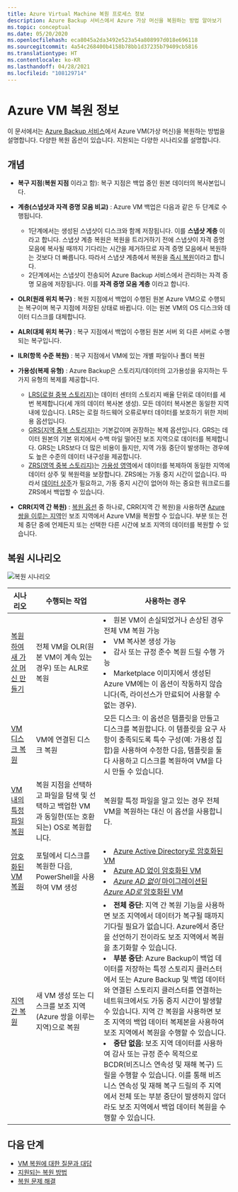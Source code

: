 ```yaml
---
title: Azure Virtual Machine 복원 프로세스 정보
description: Azure Backup 서비스에서 Azure 가상 머신을 복원하는 방법 알아보기
ms.topic: conceptual
ms.date: 05/20/2020
ms.openlocfilehash: eca8045a2da3492e523a54a808997d018e696118
ms.sourcegitcommit: 4a54c268400b4158b78bb1d37235b79409cb5816
ms.translationtype: HT
ms.contentlocale: ko-KR
ms.lasthandoff: 04/28/2021
ms.locfileid: "108129714"
---
```

# <a name="about-azure-vm-restore"></a>Azure VM 복원 정보

이 문서에서는 [Azure Backup 서비스](./backup-overview.md)에서 Azure VM(가상 머신)을 복원하는 방법을 설명합니다. 다양한 복원 옵션이 있습니다. 지원되는 다양한 시나리오를 설명합니다.

## <a name="concepts"></a>개념

- **복구 지점**(**복원 지점** 이라고 함): 복구 지점은 백업 중인 원본 데이터의 복사본입니다.

- **계층(스냅샷과 자격 증명 모음 비교)** : Azure VM 백업은 다음과 같은 두 단계로 수행됩니다.

  - 1단계에서는 생성된 스냅샷이 디스크와 함께 저장됩니다. 이를 **스냅샷 계층** 이라고 합니다. 스냅샷 계층 복원은 복원을 트리거하기 전에 스냅샷이 자격 증명 모음에 복사될 때까지 기다리는 시간을 제거하므로 자격 증명 모음에서 복원하는 것보다 더 빠릅니다. 따라서 스냅샷 계층에서 복원을 [즉시 복원](./backup-instant-restore-capability.md)이라고 합니다.
  - 2단계에서는 스냅샷이 전송되어 Azure Backup 서비스에서 관리하는 자격 증명 모음에 저장됩니다. 이를 **자격 증명 모음 계층** 이라고 합니다.

- **OLR(원래 위치 복구)** : 복원 지점에서 백업이 수행된 원본 Azure VM으로 수행되는 복구이며 복구 지점에 저장된 상태로 바뀝니다. 이는 원본 VM의 OS 디스크와 데이터 디스크를 대체합니다.

- **ALR(대체 위치 복구)** : 복구 지점에서 백업이 수행된 원본 서버 외 다른 서버로 수행되는 복구입니다.

- **ILR(항목 수준 복원)** : 복구 지점에서 VM에 있는 개별 파일이나 폴더 복원

- **가용성(복제 유형)** : Azure Backup은 스토리지/데이터의 고가용성을 유지하는 두 가지 유형의 복제를 제공합니다.
  - [LRS(로컬 중복 스토리지)](../storage/common/storage-redundancy.md#locally-redundant-storage)는 데이터 센터의 스토리지 배율 단위로 데이터를 세 번 복제합니다(세 개의 데이터 복사본 생성). 모든 데이터 복사본은 동일한 지역 내에 있습니다. LRS는 로컬 하드웨어 오류로부터 데이터를 보호하기 위한 저비용 옵션입니다.
  - [GRS(지역 중복 스토리지)](../storage/common/storage-redundancy.md#geo-redundant-storage)는 기본값이며 권장하는 복제 옵션입니다. GRS는 데이터 원본의 기본 위치에서 수백 마일 떨어진 보조 지역으로 데이터를 복제합니다. GRS는 LRS보다 더 많은 비용이 들지만, 지역 가동 중단이 발생하는 경우에도 높은 수준의 데이터 내구성을 제공합니다.
  - [ZRS(영역 중복 스토리지)](../storage/common/storage-redundancy.md#zone-redundant-storage)는 [가용성 영역](../availability-zones/az-overview.md#availability-zones)에서 데이터를 복제하여 동일한 지역에 데이터 상주 및 복원력을 보장합니다. ZRS에는 가동 중지 시간이 없습니다. 따라서 [데이터 상주](https://azure.microsoft.com/resources/achieving-compliant-data-residency-and-security-with-azure/)가 필요하고, 가동 중지 시간이 없어야 하는 중요한 워크로드를 ZRS에서 백업할 수 있습니다.

- **CRR(지역 간 복원)** : [복원 옵션](./backup-azure-arm-restore-vms.md#restore-options) 중 하나로, CRR(지역 간 복원)을 사용하면 [Azure 쌍을 이루는 지역](../best-practices-availability-paired-regions.md#what-are-paired-regions)인 보조 지역에서 Azure VM을 복원할 수 있습니다. 부분 또는 전체 중단 중에 언제든지 또는 선택한 다른 시간에 보조 지역의 데이터를 복원할 수 있습니다. 

## <a name="restore-scenarios"></a>복원 시나리오

![복원 시나리오 ](./media/about-azure-vm-restore/recovery-scenarios.png)

| **시나리오**                                                 | **수행되는 작업**                                             | **사용하는 경우**                                              |
| ------------------------------------------------------------ | ------------------------------------------------------------ | ------------------------------------------------------------ |
| [복원하여 새 가상 머신 만들기](./backup-azure-arm-restore-vms.md) | 전체 VM을 OLR(원본 VM이 계속 있는 경우) 또는 ALR로 복원 | <li> 원본 VM이 손실되었거나 손상된 경우 전체 VM 복원 가능  <li> VM 복사본 생성 가능  <li> 감사 또는 규정 준수 복원 드릴 수행 가능  <li> Marketplace 이미지에서 생성된 Azure VM에는 이 옵션이 작동하지 않습니다(즉, 라이선스가 만료되어 사용할 수 없는 경우). |
| [VM 디스크 복원](./backup-azure-arm-restore-vms.md#restore-disks) | VM에 연결된 디스크 복원                             |  모든 디스크: 이 옵션은 템플릿을 만들고 디스크를 복원합니다. 이 템플릿을 요구 사항이 충족되도록 특수 구성(예: 가용성 집합)을 사용하여 수정한 다음, 템플릿을 둘 다 사용하고 디스크를 복원하여 VM을 다시 만들 수 있습니다. |
| [VM 내의 특정 파일 복원](./backup-azure-restore-files-from-vm.md) | 복원 지점을 선택하고 파일을 탐색 및 선택하고 백업한 VM과 동일한(또는 호환되는) OS로 복원합니다. |  복원할 특정 파일을 알고 있는 경우 전체 VM을 복원하는 대신 이 옵션을 사용합니다. |
| [암호화된 VM 복원](./backup-azure-vms-encryption.md) | 포털에서 디스크를 복원한 다음, PowerShell을 사용하여 VM 생성 | <li> [Azure Active Directory로 암호화된 VM](../virtual-machines/windows/disk-encryption-windows-aad.md)  <li> [Azure AD 없이 암호화된 VM](../virtual-machines/windows/disk-encryption-windows.md) <li> [*Azure AD 없이* 마이그레이션된 *Azure AD로* 암호화된 VM](../virtual-machines/windows/disk-encryption-faq.md#can-i-migrate-vms-that-were-encrypted-with-an-azure-ad-app-to-encryption-without-an-azure-ad-app) |
| [지역 간 복원](./backup-azure-arm-restore-vms.md#cross-region-restore) | 새 VM 생성 또는 디스크를 보조 지역(Azure 쌍을 이루는 지역)으로 복원 | <li> **전체 중단**: 지역 간 복원 기능을 사용하면 보조 지역에서 데이터가 복구될 때까지 기다릴 필요가 없습니다. Azure에서 중단을 선언하기 전이라도 보조 지역에서 복원을 초기화할 수 있습니다. <li> **부분 중단**: Azure Backup이 백업 데이터를 저장하는 특정 스토리지 클러스터에서 또는 Azure Backup 및 백업 데이터와 연결된 스토리지 클러스터를 연결하는 네트워크에서도 가동 중지 시간이 발생할 수 있습니다. 지역 간 복원을 사용하면 보조 지역의 백업 데이터 복제본을 사용하여 보조 지역에서 복원을 수행할 수 있습니다. <li> **중단 없음**: 보조 지역 데이터를 사용하여 감사 또는 규정 준수 목적으로 BCDR(비즈니스 연속성 및 재해 복구) 드릴을 수행할 수 있습니다. 이를 통해 비즈니스 연속성 및 재해 복구 드릴의 주 지역에서 전체 또는 부분 중단이 발생하지 않더라도 보조 지역에서 백업 데이터 복원을 수행할 수 있습니다.  |

## <a name="next-steps"></a>다음 단계

- [VM 복원에 대한 질문과 대답](/azure/backup/backup-azure-vm-backup-faq.yml#restore)
- [지원되는 복원 방법](./backup-support-matrix-iaas.md#supported-restore-methods)
- [복원 문제 해결](./backup-azure-vms-troubleshoot.md#restore)